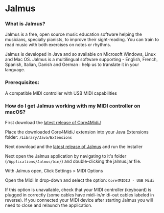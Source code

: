 # Jalmus

### What is Jalmus?
Jalmus is a free, open source music education software helping the musicians, specially pianists, to improve their sight-reading. You can train to read music with both exercises on notes or rhythms.

Jalmus is developed in Java and so available on Microsoft Windows, Linux and Mac OS. Jalmus is a multilingual software supporting - English, French, Spanish, Italian, Danish and German : help us to translate it in your language.

### Prerequisites:

A compatible MIDI controller with USB MIDI capabilities

### How do I get Jalmus working with my MIDI controller on macOS?

First download the [latest release of Core4MidiJ](https://github.com/DerekCook/CoreMidi4J/releases)

Place the downloaded Core4MidiJ extension into your Java Extensions folder: `/Library/Java/Extensions`

Next download and the [latest release of Jalmus](https://github.com/FritzX6/jalmus/releases/download/v2.3/installjalmus23.jar) and run the installer

Next open the Jalmus application by navigating to it's folder (`/Applications/Jalmus/bin/`) and double-clicking the jalmus.jar file.

With Jalmus open, Click Settings > MIDI Options

Open the Midi In drop-down and select the option: `Core4MIDIJ - USB Midi`

If this option is unavailable, check that your MIDI controller (keyboard) is plugged in correctly (some cables have midi-in/midi-out cables labeled in reverse). If you connected your MIDI device after starting Jalmus you will need to close and relaunch the application.
